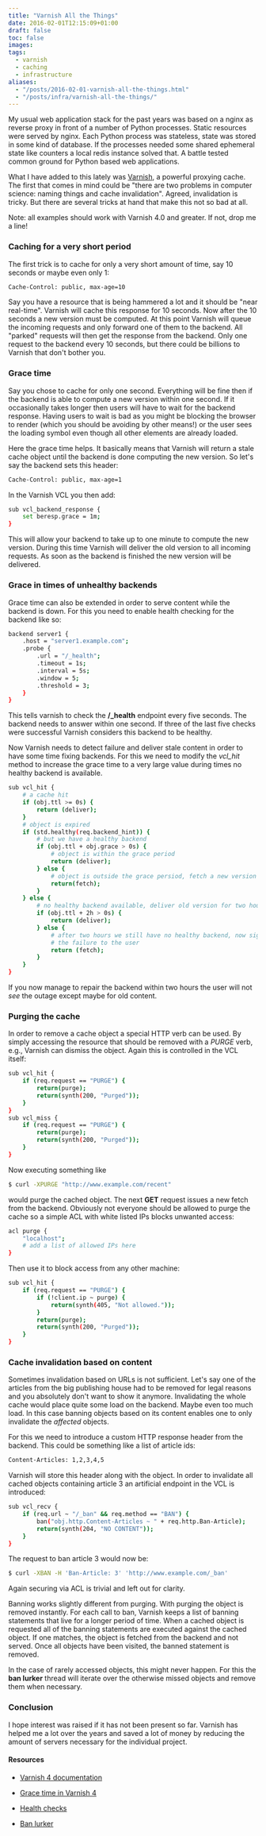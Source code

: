 ```yaml
---
title: "Varnish All the Things"
date: 2016-02-01T12:15:09+01:00
draft: false
toc: false
images:
tags: 
  - varnish
  - caching
  - infrastructure
aliases:
  - "/posts/2016-02-01-varnish-all-the-things.html"
  - "/posts/infra/varnish-all-the-things/"
---
```


My usual web application stack for the past years was based on  a nginx as
reverse proxy in front of a number of Python processes. Static resources were
served by nginx. Each Python process was stateless, state was stored in some
kind of database. If the processes needed some shared ephemeral state like
counters a local redis instance solved that. A battle tested common ground for
Python based web applications.

What I have added to this lately was [Varnish](https://www.varnish-cache.org/),
a powerful proxying cache. The first that comes in mind could be "there are two
problems in computer science: naming things and cache invalidation".  Agreed,
invalidation is tricky. But there are several tricks at hand that make this not
so bad at all.

Note: all examples should work with Varnish 4.0 and greater. If not, drop me a
line!

### Caching for a very short period

The first trick is to cache for only a very short amount of time, say 10
seconds or maybe even only 1:

```bash
Cache-Control: public, max-age=10
```

Say you have a resource that is being hammered a lot and it should be "near
real-time". Varnish will cache this response for 10 seconds. Now after the 10
seconds a new version must be computed. At this point Varnish will queue the
incoming requests and only forward one of them to the backend. All "parked"
requests will then get the response from the backend. Only one request to the
backend every 10 seconds, but there could be billions to Varnish that don't
bother you.

### Grace time

Say you chose to cache for only one second. Everything will be fine then if the
backend is able to compute a new version within one second. If it occasionally
takes longer then users will have to wait for the backend response. Having
users to wait is bad as you might be blocking the browser to render (which
you should be avoiding by other means!) or the user sees the loading symbol
even though all other elements are already loaded.

Here the grace time helps. It basically means that Varnish will return a stale
cache object until the backend is done computing the new version. So let's say
the backend sets this header:

```bash
Cache-Control: public, max-age=1
```

In the Varnish VCL you then add:

```bash
sub vcl_backend_response {
    set beresp.grace = 1m;
}
```

This will allow your backend to take up to one minute to compute the new
version. During this time Varnish will deliver the old version to all incoming
requests. As soon as the backend is finished the new version will be delivered.


### Grace in times of unhealthy backends

Grace time can also be extended in order to serve content while the backend is
down. For this you need to enable health checking for the backend like so:

```bash
backend server1 {
    .host = "server1.example.com";
    .probe {
        .url = "/_health";
        .timeout = 1s;
        .interval = 5s;
        .window = 5;
        .threshold = 3;
    }
}
```

This tells varnish to check the **/_health** endpoint every five seconds. The
backend needs to answer within one second. If three of the last five checks
were successful Varnish considers this backend to be healthy.

Now Varnish needs to detect failure and deliver stale content in order to have
some time fixing backends. For this we need to modify the *vcl_hit* method to
increase the grace time to a very large value during times no healthy backend
is available.

```bash
sub vcl_hit {
    # a cache hit
    if (obj.ttl >= 0s) {
        return (deliver);
    }
    # object is expired
    if (std.healthy(req.backend_hint)) {
        # but we have a healthy backend
        if (obj.ttl + obj.grace > 0s) {
            # object is within the grace period
            return (deliver);
        } else {
            # object is outside the grace persiod, fetch a new version
            return(fetch);
        }
    } else {
        # no healthy backend available, deliver old version for two hours
        if (obj.ttl + 2h > 0s) {
            return (deliver);
        } else {
            # after two hours we still have no healthy backend, now signal
            # the failure to the user
            return (fetch);
        }
    }
}
```

If you now manage to repair the backend within two hours the user will not
*see* the outage except maybe for old content.


### Purging the cache

In order to remove a cache object a special HTTP verb can be used.  By simply
accessing the resource that should be removed with a *PURGE* verb, e.g.,
Varnish can dismiss the object. Again this is controlled in the VCL itself:

```bash
sub vcl_hit {
    if (req.request == "PURGE") {
        return(purge);
        return(synth(200, "Purged"));
    }
}
sub vcl_miss {
    if (req.request == "PURGE") {
        return(purge);
        return(synth(200, "Purged"));
    }
}
```

Now executing something like

```bash
$ curl -XPURGE "http://www.example.com/recent"
```

would purge the cached object. The next **GET** request issues a new fetch from
the backend. Obviously not everyone should be allowed to purge the cache so a
simple ACL with white listed IPs blocks unwanted access:

```bash
acl purge {
    "localhost";
    # add a list of allowed IPs here
}
```

Then use it to block access from any other machine:

```bash
sub vcl_hit {
    if (req.request == "PURGE") {
        if (!client.ip ~ purge) {
            return(synth(405, "Not allowed."));
        }
        return(purge);
        return(synth(200, "Purged"));
    }
}
```

### Cache invalidation based on content

Sometimes invalidation based on URLs is not sufficient. Let's say one of the
articles from the big publishing house had to be removed for legal reasons and
you absolutely don't want to show it anymore. Invalidating the whole cache
would place quite some load on the backend. Maybe even too much load. In this
case banning objects based on its content enables one to only invalidate the
*affected* objects.

For this we need to introduce a custom HTTP response header from the backend.
This could be something like a list of article ids:

```bash
Content-Articles: 1,2,3,4,5
```

Varnish will store this header along with the object. In order to invalidate
all cached objects containing article 3 an artificial endpoint in the VCL is
introduced:

```bash
sub vcl_recv {
    if (req.url ~ "/_ban" && req.method == "BAN") {
        ban("obj.http.Content-Articles ~ " + req.http.Ban-Article);
        return(synth(204, "NO CONTENT"));
    }
}
```

The request to ban article 3 would now be:

```bash
$ curl -XBAN -H 'Ban-Article: 3' 'http://www.example.com/_ban'
```

Again securing via ACL is trivial and left out for clarity.

Banning works slightly different from purging. With purging the object is
removed instantly. For each call to ban, Varnish keeps a list of banning
statements that live for a longer period of time. When a cached object is
requested all of the banning statements are executed against the cached object.
If one matches, the object is fetched from the backend and not served. Once all
objects have been visited, the banned statement is removed.

In the case of rarely accessed objects, this might never happen. For this the
**ban lurker** thread will iterate over the otherwise missed objects and remove
them when necessary.

### Conclusion

I hope interest was raised if it has not been present so far. Varnish has
helped me a lot over the years and saved a lot of money by reducing the amount
of servers necessary for the individual project.

#### Resources

* [Varnish 4 documentation][docs]

* [Grace time in Varnish 4][grace]

* [Health checks][health]

* [Ban lurker][banlurker]


[docs]: https://www.varnish-cache.org/docs/4.0/

[grace]: http://info.varnish-software.com/blog/grace-varnish-4-stale-while-revalidate-semantics-varnish

[health]: https://www.varnish-cache.org/docs/4.0/users-guide/vcl-backends.html#health-checks

[banlurker]: http://info.varnish-software.com/blog/ban-lurker
